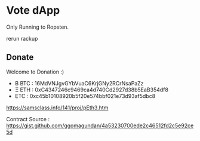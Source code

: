 # Vote dApp
Only Running to Ropsten.

rerun rackup


## Donate

Welcome to Donation :)

- Ƀ BTC : 16MdVNJgvGYbVuaC6KrjGNy2RCrNsaPaZz
- Ξ ETH : 0xC4347246c9469ca4d740Cd2927d38b5EaB354df8
- ETC : 0xc45b10108920b5f20e574bbf021e73d93af5dbc8


https://samsclass.info/141/proj/pEth3.htm


Contract Source : https://gist.github.com/ggomagundan/4a53230700ede2c46512fd2c5e92ce5d
